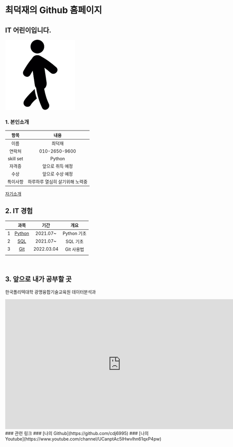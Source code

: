 # 최덕재의 Github 홈페이지
## IT 어린이입니다.

<img src="image.png"/>
<br>

### 1. 본인소개

|항목|내용|
|:---------:|:-------------:|
|이름|최덕재|
|연락처|010-2650-9600|
|skill set|Python|
|자격증|앞으로 취득 예정|
|수상|앞으로 수상 예정|
|특이사항|하루하루 열심히 살기위해 노력중|

[자기소개](/2260341022.pdf)
<br>

## 2. IT 경험

| |과목|기간|개요|
|:---:|:-----:|:--------:|:-------------:|
|1|[Python](https://cdj6995.github.io)|2021.07~|Python 기초|
|2|[SQL](https://cdj6995.github.io)|2021.07~|SQL 기초|
|3|[Git](https://youtu.be/A4ILjC92ieE)|2022.03.04|Git 사용법|
|||||

<br>

## 3. 앞으로 내가 공부할 곳
한국폴리텍대학 광명융합기술교육원 데이터분석과
<iframe width="742" height="417" src="https://www.youtube.com/embed/fFOt80UcN3g" title="YouTube video player" frameborder="0" allow="accelerometer; autoplay; clipboard-write; encrypted-media; gyroscope; picture-in-picture" allowfullscreen></iframe>

<br>
### 관련 링크
### [나의 Github](https://github.com/cdj6995)
### [나의 Youtube](https://www.youtube.com/channel/UCanptAc5IHwvlhn61qxP4pw)
